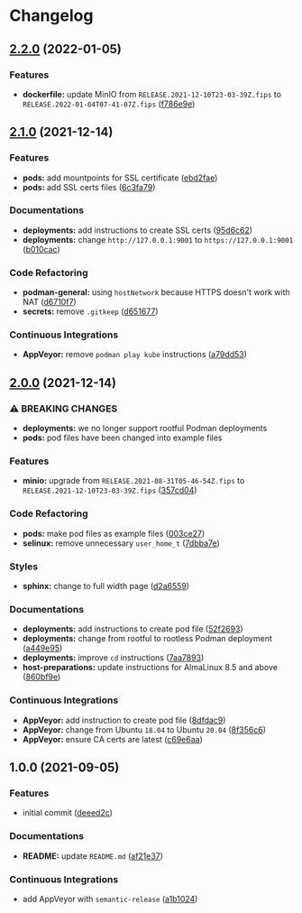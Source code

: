 # Changelog

## [2.2.0](https://github.com/extra2000/minio-pod/compare/v2.1.0...v2.2.0) (2022-01-05)


### Features

* **dockerfile:** update MinIO from `RELEASE.2021-12-10T23-03-39Z.fips` to `RELEASE.2022-01-04T07-41-07Z.fips` ([f786e9e](https://github.com/extra2000/minio-pod/commit/f786e9eef5ceae3f299405a32217a19af896cc70))

## [2.1.0](https://github.com/extra2000/minio-pod/compare/v2.0.0...v2.1.0) (2021-12-14)


### Features

* **pods:** add mountpoints for SSL certificate ([ebd2fae](https://github.com/extra2000/minio-pod/commit/ebd2fae30e8b52772c84fc4351387f3be0c99c7a))
* **pods:** add SSL certs files ([6c3fa79](https://github.com/extra2000/minio-pod/commit/6c3fa793306d15308655d4d019944c015cefd8b0))


### Documentations

* **deployments:** add instructions to create SSL certs ([95d6c62](https://github.com/extra2000/minio-pod/commit/95d6c621506e9068f1a8cd22364f2b5e802e83bb))
* **deployments:** change `http://127.0.0.1:9001` to `https://127.0.0.1:9001` ([b010cac](https://github.com/extra2000/minio-pod/commit/b010cac8f74d7e53885f18217b22f17bb8810569))


### Code Refactoring

* **podman-general:** using `hostNetwork` because HTTPS doesn't work with NAT ([d6710f7](https://github.com/extra2000/minio-pod/commit/d6710f775f9c61cc1e5482adee13a3c4ad56f0f3))
* **secrets:** remove `.gitkeep` ([d651677](https://github.com/extra2000/minio-pod/commit/d6516778de852139214d363954d66f6a1ac2d41d))


### Continuous Integrations

* **AppVeyor:** remove `podman play kube` instructions ([a79dd53](https://github.com/extra2000/minio-pod/commit/a79dd53ac7e13744bf9b40a0dacba383be36a8bd))

## [2.0.0](https://github.com/extra2000/minio-pod/compare/v1.0.0...v2.0.0) (2021-12-14)


### ⚠ BREAKING CHANGES

* **deployments:** we no longer support rootful Podman deployments
* **pods:** pod files have been changed into example files

### Features

* **minio:** upgrade from `RELEASE.2021-08-31T05-46-54Z.fips` to `RELEASE.2021-12-10T23-03-39Z.fips` ([357cd04](https://github.com/extra2000/minio-pod/commit/357cd04ad5b0f6fbabfe6ffc4d5c473a9aebc253))


### Code Refactoring

* **pods:** make pod files as example files ([003ce27](https://github.com/extra2000/minio-pod/commit/003ce275bdd3e9829ddba40333e71d7608b67c28))
* **selinux:** remove unnecessary `user_home_t` ([7dbba7e](https://github.com/extra2000/minio-pod/commit/7dbba7e71153e65dd95a2e46d8290162ccd1afbe))


### Styles

* **sphinx:** change to full width page ([d2a6559](https://github.com/extra2000/minio-pod/commit/d2a65599976ca0d06cbc7f3549a2bc1144cb58ac))


### Documentations

* **deployments:** add instructions to create pod file ([52f2693](https://github.com/extra2000/minio-pod/commit/52f269356b285f61a410072c03c95b6c7cb2e8b4))
* **deployments:** change from rootful to rootless Podman deployment ([a449e95](https://github.com/extra2000/minio-pod/commit/a449e95e18c0a86058f1b4ae9b90a7dc36d4c43e))
* **deployments:** improve `cd` instructions ([7aa7893](https://github.com/extra2000/minio-pod/commit/7aa7893e62e0f48f3687971552c2d9d8b337e48a))
* **host-preparations:** update instructions for AlmaLinux 8.5 and above ([860bf9e](https://github.com/extra2000/minio-pod/commit/860bf9ea33031cb31e4784ec4744e1e63fdb03e4))


### Continuous Integrations

* **AppVeyor:** add instruction to create pod file ([8dfdac9](https://github.com/extra2000/minio-pod/commit/8dfdac9e0b9e10350781e3f8c58e8cce3b258675))
* **AppVeyor:** change from Ubuntu `18.04` to Ubuntu `20.04` ([8f356c6](https://github.com/extra2000/minio-pod/commit/8f356c607d4d5b301aab8c34f6b609dd72220905))
* **AppVeyor:** ensure CA certs are latest ([c69e6aa](https://github.com/extra2000/minio-pod/commit/c69e6aa3d3cf00f3224dc1a2115be4b8d59b8eaa))

## 1.0.0 (2021-09-05)


### Features

* initial commit ([deeed2c](https://github.com/extra2000/minio-pod/commit/deeed2c3c7947138042d7e5164ee7053c4384541))


### Documentations

* **README:** update `README.md` ([af21e37](https://github.com/extra2000/minio-pod/commit/af21e3773bc7b81b0c4ea0165a8958a6fb1e4eb3))


### Continuous Integrations

* add AppVeyor with `semantic-release` ([a1b1024](https://github.com/extra2000/minio-pod/commit/a1b102434ddc591118017b76604a088b75bc9399))
